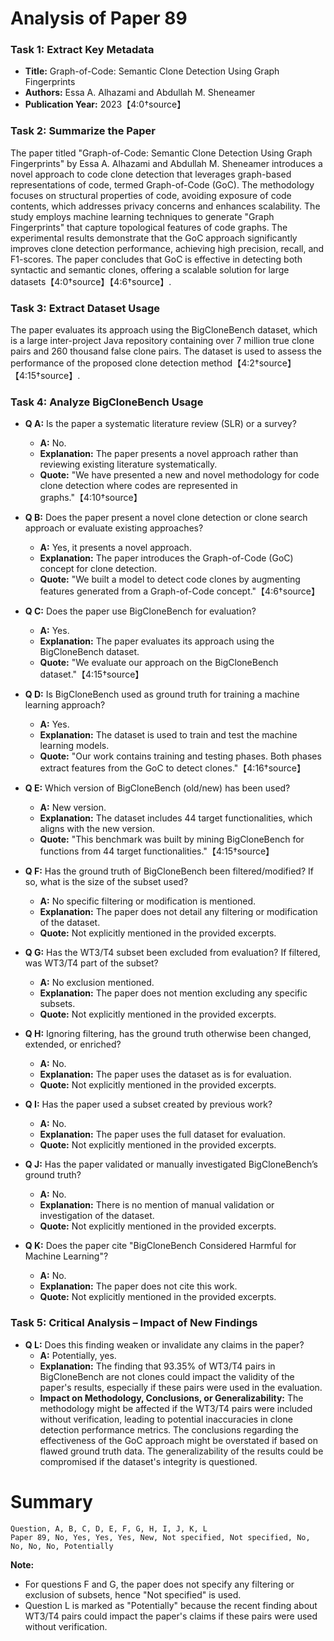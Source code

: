 # Analysis of Paper 89

### Task 1: Extract Key Metadata

- **Title:** Graph-of-Code: Semantic Clone Detection Using Graph Fingerprints
- **Authors:** Essa A. Alhazami and Abdullah M. Sheneamer
- **Publication Year:** 2023【4:0†source】

### Task 2: Summarize the Paper

The paper titled "Graph-of-Code: Semantic Clone Detection Using Graph Fingerprints" by Essa A. Alhazami and Abdullah M. Sheneamer introduces a novel approach to code clone detection that leverages graph-based representations of code, termed Graph-of-Code (GoC). The methodology focuses on structural properties of code, avoiding exposure of code contents, which addresses privacy concerns and enhances scalability. The study employs machine learning techniques to generate "Graph Fingerprints" that capture topological features of code graphs. The experimental results demonstrate that the GoC approach significantly improves clone detection performance, achieving high precision, recall, and F1-scores. The paper concludes that GoC is effective in detecting both syntactic and semantic clones, offering a scalable solution for large datasets【4:0†source】【4:6†source】.

### Task 3: Extract Dataset Usage

The paper evaluates its approach using the BigCloneBench dataset, which is a large inter-project Java repository containing over 7 million true clone pairs and 260 thousand false clone pairs. The dataset is used to assess the performance of the proposed clone detection method【4:2†source】【4:15†source】.

### Task 4: Analyze BigCloneBench Usage

- **Q A:** Is the paper a systematic literature review (SLR) or a survey?
  - **A:** No.
  - **Explanation:** The paper presents a novel approach rather than reviewing existing literature systematically.
  - **Quote:** "We have presented a new and novel methodology for code clone detection where codes are represented in graphs."【4:10†source】

- **Q B:** Does the paper present a novel clone detection or clone search approach or evaluate existing approaches?
  - **A:** Yes, it presents a novel approach.
  - **Explanation:** The paper introduces the Graph-of-Code (GoC) concept for clone detection.
  - **Quote:** "We built a model to detect code clones by augmenting features generated from a Graph-of-Code concept."【4:6†source】

- **Q C:** Does the paper use BigCloneBench for evaluation?
  - **A:** Yes.
  - **Explanation:** The paper evaluates its approach using the BigCloneBench dataset.
  - **Quote:** "We evaluate our approach on the BigCloneBench dataset."【4:15†source】

- **Q D:** Is BigCloneBench used as ground truth for training a machine learning approach?
  - **A:** Yes.
  - **Explanation:** The dataset is used to train and test the machine learning models.
  - **Quote:** "Our work contains training and testing phases. Both phases extract features from the GoC to detect clones."【4:16†source】

- **Q E:** Which version of BigCloneBench (old/new) has been used?
  - **A:** New version.
  - **Explanation:** The dataset includes 44 target functionalities, which aligns with the new version.
  - **Quote:** "This benchmark was built by mining BigCloneBench for functions from 44 target functionalities."【4:15†source】

- **Q F:** Has the ground truth of BigCloneBench been filtered/modified? If so, what is the size of the subset used?
  - **A:** No specific filtering or modification is mentioned.
  - **Explanation:** The paper does not detail any filtering or modification of the dataset.
  - **Quote:** Not explicitly mentioned in the provided excerpts.

- **Q G:** Has the WT3/T4 subset been excluded from evaluation? If filtered, was WT3/T4 part of the subset?
  - **A:** No exclusion mentioned.
  - **Explanation:** The paper does not mention excluding any specific subsets.
  - **Quote:** Not explicitly mentioned in the provided excerpts.

- **Q H:** Ignoring filtering, has the ground truth otherwise been changed, extended, or enriched?
  - **A:** No.
  - **Explanation:** The paper uses the dataset as is for evaluation.
  - **Quote:** Not explicitly mentioned in the provided excerpts.

- **Q I:** Has the paper used a subset created by previous work?
  - **A:** No.
  - **Explanation:** The paper uses the full dataset for evaluation.
  - **Quote:** Not explicitly mentioned in the provided excerpts.

- **Q J:** Has the paper validated or manually investigated BigCloneBench’s ground truth?
  - **A:** No.
  - **Explanation:** There is no mention of manual validation or investigation of the dataset.
  - **Quote:** Not explicitly mentioned in the provided excerpts.

- **Q K:** Does the paper cite "BigCloneBench Considered Harmful for Machine Learning"?
  - **A:** No.
  - **Explanation:** The paper does not cite this work.
  - **Quote:** Not explicitly mentioned in the provided excerpts.

### Task 5: Critical Analysis – Impact of New Findings

- **Q L:** Does this finding weaken or invalidate any claims in the paper?
  - **A:** Potentially, yes.
  - **Explanation:** The finding that 93.35% of WT3/T4 pairs in BigCloneBench are not clones could impact the validity of the paper's results, especially if these pairs were used in the evaluation.
  - **Impact on Methodology, Conclusions, or Generalizability:** The methodology might be affected if the WT3/T4 pairs were included without verification, leading to potential inaccuracies in clone detection performance metrics. The conclusions regarding the effectiveness of the GoC approach might be overstated if based on flawed ground truth data. The generalizability of the results could be compromised if the dataset's integrity is questioned.

# Summary

```plaintext
Question, A, B, C, D, E, F, G, H, I, J, K, L
Paper 89, No, Yes, Yes, Yes, New, Not specified, Not specified, No, No, No, No, Potentially
```

**Note:**  
- For questions F and G, the paper does not specify any filtering or exclusion of subsets, hence "Not specified" is used.
- Question L is marked as "Potentially" because the recent finding about WT3/T4 pairs could impact the paper's claims if these pairs were used without verification.
